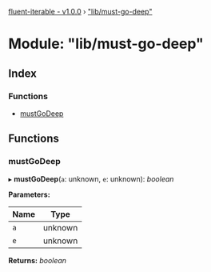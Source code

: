 [fluent-iterable - v1.0.0](../README.md) › ["lib/must-go-deep"](_lib_must_go_deep_.md)

# Module: "lib/must-go-deep"

## Index

### Functions

* [mustGoDeep](_lib_must_go_deep_.md#mustgodeep)

## Functions

###  mustGoDeep

▸ **mustGoDeep**(`a`: unknown, `e`: unknown): *boolean*

**Parameters:**

Name | Type |
------ | ------ |
`a` | unknown |
`e` | unknown |

**Returns:** *boolean*
